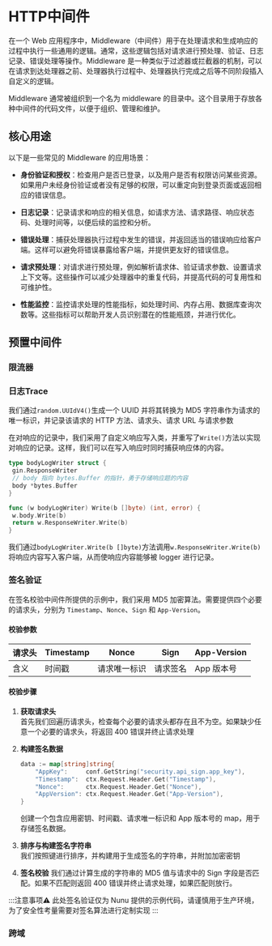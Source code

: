 # HTTP中间件

在一个 Web 应用程序中，Middleware（中间件）用于在处理请求和生成响应的过程中执行一些通用的逻辑。通常，这些逻辑包括对请求进行预处理、验证、日志记录、错误处理等操作。Middleware 是一种类似于过滤器或拦截器的机制，可以在请求到达处理器之前、处理器执行过程中、处理器执行完成之后等不同阶段插入自定义的逻辑。

Middleware 通常被组织到一个名为 middleware 的目录中。这个目录用于存放各种中间件的代码文件，以便于组织、管理和维护。

## 核心用途

以下是一些常见的 Middleware 的应用场景：

* **身份验证和授权**：检查用户是否已登录，以及用户是否有权限访问某些资源。如果用户未经身份验证或者没有足够的权限，可以重定向到登录页面或返回相应的错误信息。

* **日志记录**：记录请求和响应的相关信息，如请求方法、请求路径、响应状态码、处理时间等，以便后续的监控和分析。

* **错误处理**：捕获处理器执行过程中发生的错误，并返回适当的错误响应给客户端。这样可以避免将错误暴露给客户端，并提供更友好的错误信息。

* **请求预处理**：对请求进行预处理，例如解析请求体、验证请求参数、设置请求上下文等。这些操作可以减少处理器中的重复代码，并提高代码的可复用性和可维护性。

* **性能监控**：监控请求处理的性能指标，如处理时间、内存占用、数据库查询次数等。这些指标可以帮助开发人员识别潜在的性能瓶颈，并进行优化。

## 预置中间件

### 限流器

### 日志Trace

我们通过`random.UUIdV4()`生成一个 UUID 并将其转换为 MD5 字符串作为请求的唯一标识，并记录该请求的 HTTP 方法、请求头、请求 URL 与请求参数

在对响应的记录中，我们采用了自定义响应写入类，并重写了`Write()`方法以实现对响应的记录。这样，我们可以在写入响应时同时捕获响应体的内容。

```go
type bodyLogWriter struct {
 gin.ResponseWriter
 // body 指向 bytes.Buffer 的指针，勇于存储响应题的内容
 body *bytes.Buffer
}

func (w bodyLogWriter) Write(b []byte) (int, error) {
 w.body.Write(b)
 return w.ResponseWriter.Write(b)
}
```

我们通过`bodyLogWriter.Write(b []byte)`方法调用`w.ResponseWriter.Write(b)`将响应内容写入客户端，从而使响应内容能够被 logger 进行记录。

### 签名验证

在签名校验中间件所提供的示例中，我们采用 MD5 加密算法。需要提供四个必要的请求头，分别为 `Timestamp`、`Nonce`、`Sign` 和 `App-Version`。

#### 校验参数

| 请求头 | Timestamp | Nonce | Sign | App-Version |
|---|---|---|---|---|
| 含义 | 时间戳 | 请求唯一标识 | 请求签名 | App 版本号 |

#### 校验步骤

1. **获取请求头**  
首先我们回遍历请求头，检查每个必要的请求头都存在且不为空。如果缺少任意一个必要的请求头，将返回 400 错误并终止请求处理

2. **构建签名数据**

    ```go
    data := map[string]string{
        "AppKey":     conf.GetString("security.api_sign.app_key"),
        "Timestamp":  ctx.Request.Header.Get("Timestamp"),
        "Nonce":      ctx.Request.Header.Get("Nonce"),
        "AppVersion": ctx.Request.Header.Get("App-Version"),
    }
    ```

    创建一个包含应用密钥、时间戳、请求唯一标识和 App 版本号的 map，用于存储签名数据。

3. **排序与构建签名字符串**  
我们按照键进行排序，并构建用于生成签名的字符串，并附加加密密钥

4. **签名校验**
我们通过计算生成的字符串的 MD5 值与请求中的 Sign 字段是否匹配。如果不匹配则返回 400 错误并终止请求处理，如果匹配则放行。

:::注意事项⚠️
此处签名验证仅为 Nunu 提供的示例代码，请谨慎用于生产环境，为了安全性考量需要对签名算法进行定制实现
:::

### 跨域
